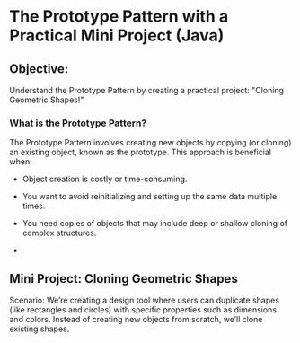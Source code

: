 # The Prototype Pattern with a Practical Mini Project (Java)
## Objective:
Understand the Prototype Pattern by creating a practical project: "Cloning Geometric Shapes!"

### What is the Prototype Pattern?
   The Prototype Pattern involves creating new objects by copying (or cloning) an existing object, known as the prototype. This approach is beneficial when:

   - Object creation is costly or time-consuming.
   - You want to avoid reinitializing and setting up the same data multiple times.
   - You need copies of objects that may include deep or shallow cloning of complex structures.

   - 
## Mini Project: Cloning Geometric Shapes
   Scenario:
   We’re creating a design tool where users can duplicate shapes (like rectangles and circles) with specific properties such as dimensions and colors. Instead of creating new objects from scratch, we’ll clone existing shapes.


